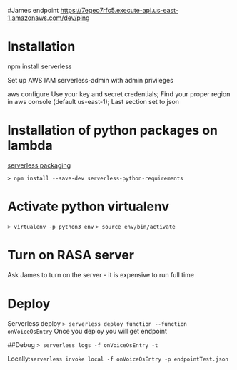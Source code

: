 <!--
title: VoiceOS
description: Bouncer makes POST Request to Voice OS deployed on Serverless Lambda, Lambda makes call to rasa and return rasa output to Bouncer
layout: Doc
-->
#James endpoint
https://7egeo7rfc5.execute-api.us-east-1.amazonaws.com/dev/ping


# Installation

npm install serverless

Set up AWS IAM serverless-admin with admin privileges

aws configure
Use your key and secret credentials; Find your proper region in aws console (default us-east-1); Last section set to json


# Installation of python packages on lambda
[serverless packaging](https://serverless.com/blog/serverless-python-packaging/)

`> npm install --save-dev serverless-python-requirements`

# Activate python virtualenv
`> virtualenv -p python3 env`
`> source env/bin/activate`


# Turn on RASA server
Ask James to turn on the server - it is expensive to run full time


# Deploy
Serverless deploy
`> serverless deploy function --function onVoiceOsEntry`
Once you deploy you will get endpoint

##Debug
`> serverless logs -f onVoiceOsEntry -t`

Locally:`serverless invoke local -f onVoiceOsEntry -p endpointTest.json`
